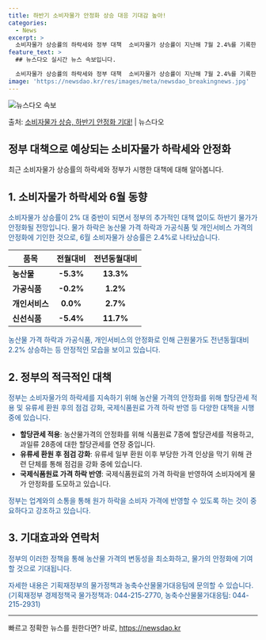 ```yaml
---
title: 하반기 소비자물가 안정화 상승 대응 기대감 높아!
categories:
  - News
excerpt: >
  소비자물가 상승률의 하락세와 정부 대책  소비자물가 상승률이 지난해 7월 2.4%를 기록한 이후 11개월 만…
feature_text: >
  ## 뉴스다오 실시간 뉴스 속보입니다.

  소비자물가 상승률의 하락세와 정부 대책  소비자물가 상승률이 지난해 7월 2.4%를 기록한 이후 11개월 만…
image: 'https://newsdao.kr/res/images/meta/newsdao_breakingnews.jpg'
---
```


![뉴스다오 속보](https://newsdao.kr/res/images/meta/newsdao_breakingnews.jpg)

<p>출처: <a href="https://newsdao.kr/4550" rel="dofollow">소비자물가 상승, 하반기 안정화 기대!</a> | 뉴스다오</p>

<h2>정부 대책으로 예상되는 소비자물가 하락세와 안정화</h2>
<p data-ke-size="size16">최근 소비자물가 상승률의 하락세와 정부가 시행한 대책에 대해 알아봅니다. </p>

<h2 data-ke-size="size26">1. 소비자물가 하락세와 6월 동향</h2>
<p><span style="color: #1a5490;">소비자물가 상승률이 2% 대 중반이 되면서 정부의 추가적인 대책 없이도 하반기 물가가 안정화될 전망입니다. 물가 하락은 농산물 가격 하락과 가공식품 및 개인서비스 가격의 안정화에 기인한 것으로, 6월 소비자물가 상승률은 2.4%로 나타났습니다.</span></p>
<table>
<thead>
<tr>
<th><b>품목</b></th>
<th><b>전월대비</b></th>
<th><b>전년동월대비</b></th>
</tr>
</thead>
<tbody>
<tr>
<td style="height: 17px;"><b>농산물</b></td>
<td style="text-align: center; height: 17px;"><b>-5.3%</b></td>
<td style="text-align: center; height: 17px;"><b>13.3%</b></td>
</tr>
<tr>
<td style="height: 17px;"><b>가공식품</b></td>
<td style="text-align: center; height: 17px;"><b>-0.2%</b></td>
<td style="text-align: center; height: 17px;"><b>1.2%</b></td>
</tr>
<tr>
<td style="height: 17px;"><b>개인서비스</b></td>
<td style="text-align: center; height: 17px;"><b>0.0%</b></td>
<td style="text-align: center; height: 17px;"><b>2.7%</b></td>
</tr>
<tr>
<td style="height: 17px;"><b>신선식품</b></td>
<td style="text-align: center; height: 17px;"><b>-5.4%</b></td>
<td style="text-align: center; height: 17px;"><b>11.7%</b></td>
</tr>
</tbody>
</table>
<p><span style="color: #1a5490;">농산물 가격 하락과 가공식품, 개인서비스의 안정화로 인해 근원물가도 전년동월대비 2.2% 상승하는 등 안정적인 모습을 보이고 있습니다.</span></p>

<h2 data-ke-size="size26">2. 정부의 적극적인 대책</h2>
<p><span style="color: #1a5490;">정부는 소비자물가의 하락세를 지속하기 위해 농산물 가격의 안정화를 위해 할당관세 적용 및 유류세 환원 후의 점검 강화, 국제식품원료 가격 하락 반영 등 다양한 대책을 시행 중에 있습니다.</span></p>
<ul>
<li><b>할당관세 적용</b>: 농산물가격의 안정화를 위해 식품원료 7종에 할당관세를 적용하고, 과일류 28종에 대한 할당관세를 연장 중입니다.</li>
<li><b>유류세 환원 후 점검 강화</b>: 유류세 일부 환원 이후 부당한 가격 인상을 막기 위해 관련 단체를 통해 점검을 강화 중에 있습니다.</li>
<li><b>국제식품원료 가격 하락 반영</b>: 국제식품원료의 가격 하락을 반영하여 소비자에게 물가 안정화를 도모하고 있습니다.</li>
</ul>
<p><span style="color: #1a5490;">정부는 업계와의 소통을 통해 원가 하락을 소비자 가격에 반영할 수 있도록 하는 것이 중요하다고 강조하고 있습니다.</span></p>

<h2 data-ke-size="size26">3. 기대효과와 연락처</h2>
<p><span style="color: #1a5490;">정부의 이러한 정책을 통해 농산물 가격의 변동성을 최소화하고, 물가의 안정화에 기여할 것으로 기대됩니다.</span></p>
<p><span style="color: #1a5490;">자세한 내용은 기획재정부의 물가정책과 농축수산물물가대응팀에 문의할 수 있습니다. (기획재정부 경제정책국 물가정책과: 044-215-2770, 농축수산물물가대응팀: 044-215-2931)</span></p>
<hr>

<p data-ke-size="size16"></p> 

빠르고 정확한 뉴스를 원한다면? 바로, <a href="https://newsdao.kr" rel="dofollow">https://newsdao.kr</a>


    
